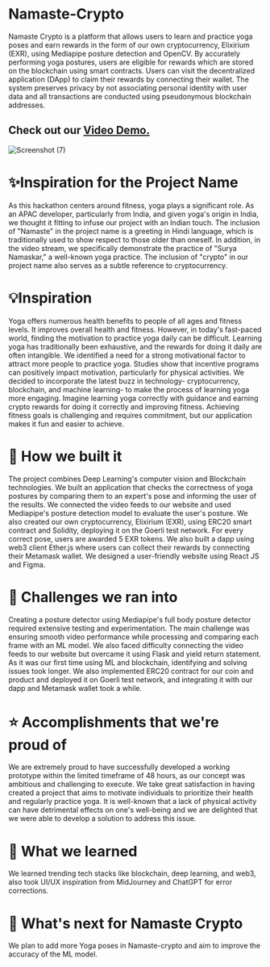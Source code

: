# Namaste-Crypto
Namaste Crypto is a platform that allows users to learn and practice yoga poses and earn rewards in the form of our own cryptocurrency, Elixirium (EXR), using Mediapipe posture detection and OpenCV. By accurately performing yoga postures, users are eligible for rewards which are stored on the blockchain using smart contracts. Users can visit the decentralized application (DApp) to claim their rewards by connecting their wallet. The system preserves privacy by not associating personal identity with user data and all transactions are conducted using pseudonymous blockchain addresses.

## Check out our [Video Demo.](https://youtu.be/P6UTE-mbK8A)

![Screenshot (7)](https://user-images.githubusercontent.com/75663460/213910487-4a8338e7-4125-4650-b56a-b640b7b3fcc6.png)

# ✨Inspiration for the Project Name

As this hackathon centers around fitness, yoga plays a significant role. As an APAC developer, particularly from India, and given yoga's origin in India, we thought it fitting to infuse our project with an Indian touch. The inclusion of "Namaste" in the project name is a greeting in Hindi language, which is traditionally used to show respect to those older than oneself. In addition, in the video stream, we specifically demonstrate the practice of "Surya Namaskar," a well-known yoga practice. The inclusion of "crypto" in our project name also serves as a subtle reference to cryptocurrency.


# 💡Inspiration
Yoga offers numerous health benefits to people of all ages and fitness levels. It improves overall health and fitness. However, in today's fast-paced world, finding the motivation to practice yoga daily can be difficult. Learning yoga has traditionally been exhaustive, and the rewards for doing it daily are often intangible. We identified a need for a strong motivational factor to attract more people to practice yoga. Studies show that incentive programs can positively impact motivation, particularly for physical activities. We decided to incorporate the latest buzz in technology- cryptocurrency, blockchain, and machine learning- to make the process of learning yoga more engaging. Imagine learning yoga correctly with guidance and earning crypto rewards for doing it correctly and improving fitness. Achieving fitness goals is challenging and requires commitment, but our application makes it fun and easier to achieve.

# 🔧 How we built it
The project combines Deep Learning's computer vision and Blockchain technologies. We built an application that checks the correctness of yoga postures by comparing them to an expert's pose and informing the user of the results. We connected the video feeds to our website and used Mediapipe's posture detection model to evaluate the user's posture. We also created our own cryptocurrency, Elixirium (EXR), using ERC20 smart contract and Solidity, deploying it on the Goerli test network. For every correct pose, users are awarded 5 EXR tokens. We also built a dapp using web3 client Ether.js where users can collect their rewards by connecting their Metamask wallet. We designed a user-friendly website using React JS and Figma.

# 🏃 Challenges we ran into
Creating a posture detector using Mediapipe's full body posture detector required extensive testing and experimentation. The main challenge was ensuring smooth video performance while processing and comparing each frame with an ML model. We also faced difficulty connecting the video feeds to our website but overcame it using Flask and yield return statement. As it was our first time using ML and blockchain, identifying and solving issues took longer. We also implemented ERC20 contract for our coin and product and deployed it on Goerli test network, and integrating it with our dapp and Metamask wallet took a while.

# ⭐ Accomplishments that we're proud of
We are extremely proud to have successfully developed a working prototype within the limited timeframe of 48 hours, as our concept was ambitious and challenging to execute. We take great satisfaction in having created a project that aims to motivate individuals to prioritize their health and regularly practice yoga. It is well-known that a lack of physical activity can have detrimental effects on one's well-being and we are delighted that we were able to develop a solution to address this issue.

# 📝 What we learned
We learned trending tech stacks like blockchain, deep learning, and web3, also took UI/UX inspiration from MidJourney and ChatGPT for error corrections.

# 🎯 What's next for Namaste Crypto
We plan to add more Yoga poses in Namaste-crypto and aim to improve the accuracy of the ML model.
